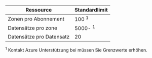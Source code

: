 
| Ressource  | Standardlimit 
--- | ---
| Zonen pro Abonnement | 100 <sup>1</sup>
| Datensätze pro zone| 5000- <sup>1</sup>
| Datensätze pro Datensatz| 20

<sup>1</sup> Kontakt Azure Unterstützung bei müssen Sie Grenzwerte erhöhen.

